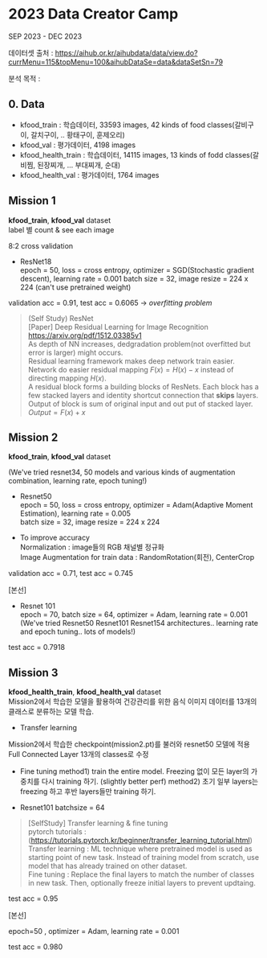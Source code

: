 # 2023 Data Creator Camp 

SEP 2023 - DEC 2023

데이터셋 출처 : https://aihub.or.kr/aihubdata/data/view.do?currMenu=115&topMenu=100&aihubDataSe=data&dataSetSn=79

분석 목적 : 

## 0. Data
- kfood_train : 학습데이터, 33593 images, 42 kinds of food classes(갈비구이, 갈치구이, .. 황태구이, 훈제오리) 
- kfood_val : 평가데이터, 4198 images 
- kfood_health_train : 학습데이터, 14115 images, 13 kinds of fodd classes(갈비찜, 된장찌개, ... 부대찌개, 순대) 
- kfood_health_val : 평가데이터, 1764 images 

## Mission 1
**kfood_train**, **kfood_val** dataset     
label 별 count & see each image   

8:2 cross validation        

- ResNet18      
epoch = 50, loss = cross entropy, optimizer = SGD(Stochastic gradient descent), learning rate = 0.001
batch size = 32, image resize = 224 x 224
(can't use pretrained weight)         

validation acc = 0.91, test acc = 0.6065 -> *overfitting problem*  

> (Self Study) ResNet    
> [Paper] Deep Residual Learning for Image Recognition https://arxiv.org/pdf/1512.03385v1     
> As depth of NN increases, dedgradation problem(not overfitted but error is larger) might occurs.     
> Residual learning framework makes deep network train easier. Network do easier residual mapping $F(x)=H(x)-x$ instead of directing mapping $H(x)$.      
> A residual block forms a building blocks of ResNets. Each block has a few stacked layers and identity shortcut connection that **skips** layers. Output of block is sum of original input and out put of stacked layer. $Output = F(x)+x$  

## Mission 2
**kfood_train**, **kfood_val** dataset  


(We've tried resnet34, 50 models and various kinds of augmentation combination, learning rate, epoch tuning!)     

- Resnet50     
epoch = 50, loss = cross entropy, optimizer = Adam(Adaptive Moment Estimation), learning rate = 0.005       
batch size = 32, image resize = 224 x 224

- To improve accuracy        
Normalization : image들의 RGB 채널별 정규화           
Image Augmentation for train data : RandomRotation(회전), CenterCrop         

validation acc = 0.71, test acc = 0.745

[본선]

- Resnet 101     
  epoch = 70, batch size = 64, optimizer = Adam, learning rate = 0.001      
  (We've tried Resnet50 Resnet101 Resnet154 architectures.. learning rate and epoch tuning.. lots of models!)        

test acc = 0.7918 
 

## Mission 3
**kfood_health_train**, **kfood_health_val** dataset  
Mission2에서 학습한 모델을 활용하여 건강관리를 위한 음식 이미지 데이터를 13개의 클래스로 분류하는 모델 학습.      

- Transfer learning 

Mission2에서 학습한 checkpoint(mission2.pt)를 불러와 resnet50 모델에 적용  
Full Connected Layer 13개의 classes로 수정 

- Fine tuning
  method1) train the entire model. Freezing 없이 모든 layer의 가중치를 다시 training 하기. (slightly better perf)
  method2) 초기 일부 layers는 freezing 하고 후반 layers들만 training 하기.

- Resnet101
  batchsize = 64 

> [SelfStudy] Transfer learning & fine tuning       
> pytorch tutorials : (https://tutorials.pytorch.kr/beginner/transfer_learning_tutorial.html)       
> Transfer learning : ML technique where pretrained model is used as starting point of new task. Instead of training model from scratch, use model that has already trained on other dataset.        
> Fine tuning : Replace the final layers to match the number of classes in new task. Then, optionally freeze initial layers to prevent updtaing.       


test acc = 0.95


[본선] 

epoch=50 , optimizer = Adam, learning rate = 0.001 

test acc = 0.980





